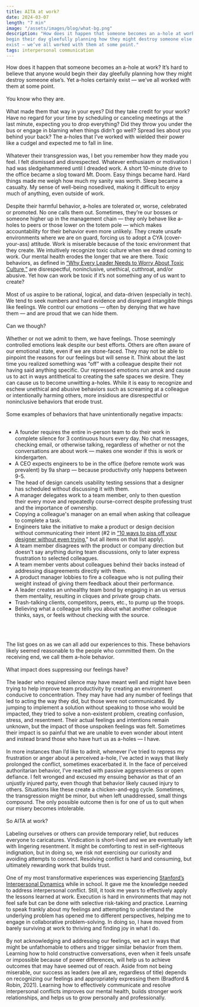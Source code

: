 ```yaml
---
title: AITA at work? 
date: 2024-03-07
length: "7 min"
image: "/assets/images/blog/what-bg.png"
description: "How does it happen that someone becomes an a-hole at work? It’s hard to believe that anyone would
begin their day gleefully planning how they might destroy someone else’s. Yet a-holes certainly
exist — we’ve all worked with them at some point."
tags: interpersonal communication
---
```


How does it happen that someone becomes an a-hole at work? It’s hard to believe that anyone would
begin their day gleefully planning how they might destroy someone else’s. Yet a-holes certainly
exist — we’ve all worked with them at some point.
<br/><br/>
You know who they are. 
<br/><br/>
What made them that way in your eyes? Did they take credit for your work? Have no regard for your
time by scheduling or canceling meetings at the last minute, expecting you to drop everything? Did
they throw you under the bus or engage in blaming when things didn’t go well? Spread lies about you
behind your back? The a-holes that I’ve worked with wielded their power like a cudgel and expected
me to fall in line.
<br/><br/>
Whatever their transgression was, I bet you remember how they made you feel. I felt dismissed and
disrespected. Whatever enthusiasm or motivation I had was sledgehammered until I dreaded work. A
short 10-minute drive to the office became a slog toward Mt. Doom. Easy things became hard. Hard
things made me weigh how much my sanity was worth. Sleep became a casualty. My sense of well-being
nosedived, making it difficult to enjoy much of anything, even outside of work.
<br/><br/>
Despite their harmful behavior, a-holes are tolerated or, worse, celebrated or promoted. No one
calls them out. Sometimes, they’re our bosses or someone higher up in the management chain — they
only behave like a-holes to peers or those lower on the totem pole — which makes accountability for
their behavior even more unlikely. They create unsafe environments where we are on guard, forcing us
to adopt a CYA (cover-your-ass) attitude. Work is miserable because of the toxic environment that
they create. We intuitively recognize toxic culture when we dread coming to work. Our mental health
erodes the longer that we are there. Toxic behaviors, as defined in <a
href="https://sloanreview.mit.edu/article/why-every-leader-needs-to-worry-about-toxic-culture/">“Why Every Leader Needs to Worry
About Toxic Culture,”</a> are disrespectful, noninclusive, unethical, cutthroat, and/or abusive. Yet how
can work be toxic if it’s not something any of us want to create?
<br/><br/>
Most of us aspire to be rational, logical, and data-driven (especially in tech). We tend to seek
numbers and hard evidence and disregard intangible things like feelings. We control our emotions —
often by denying that we have them — and are proud that we can hide them.
<br/><br/>
Can we though? 
<br/><br/>
Whether or not we admit to them, we have feelings. Those seemingly controlled emotions leak despite
our best efforts. Others are often aware of our emotional state, even if we are stone-faced. They
may not be able to pinpoint the reasons for our feelings but will sense it. Think about the last
time you realized something was “off” with a colleague despite their not having said anything
specific. Our repressed emotions run amok and cause us to act in ways antithetical to creating the
safe spaces we desire. They can cause us to become unwitting a-holes. While it is easy to recognize
and eschew unethical and abusive behaviors such as screaming at a colleague or intentionally harming
others, more insidious are disrespectful or noninclusive behaviors that erode trust.
<br/><br/>
Some examples of behaviors that have unintentionally negative impacts:
<br/><br/>
<ul>
  <li>
    A founder requires the entire in-person team to do their work in complete silence for 3
    continuous hours every day. No chat messages, checking email, or otherwise talking, regardless
    of whether or not the conversations are about work — makes one wonder if this is work or
    kindergarten.
  </li>
  <li>
    A CEO expects engineers to be in the office (before remote work was prevalent) by 9a sharp —
    because productivity only happens between 9-5.
  </li>
  <li>
    The head of design cancels usability testing sessions that a designer has scheduled without
    discussing it with them.
  </li>
  <li>
    A manager delegates work to a team member, only to then question their every move and repeatedly
    course-correct despite professing trust and the importance of ownership.
  </li>
  <li>
    Copying a colleague's manager on an email when asking that colleague to complete a task.
  </li>
  <li>
    Engineers take the initiative to make a product or design decision without communicating their
    intent (#2 in <a
    href="https://www.unlikely.so/10-ways-to-piss-off-your-designer-without-even-trying/">“10 ways
    to piss off your designer without even trying</a>," but all items on that
    list apply).
  </li>
  <li>
    A team member disagrees with the product or company direction but doesn't say anything during
    team discussions, only to later express frustration to selected colleagues.
  </li>
  <li>
    A team member vents about colleagues behind their backs instead of addressing disagreements
    directly with them.
  </li>
  <li>
    A product manager lobbies to fire a colleague who is not pulling their weight instead of giving
    them feedback about their performance.
  </li>
  <li>
    A leader creates an unhealthy team bond by engaging in an us versus them mentality, resulting in
    cliques and private group chats.
  </li>
  <li>
    Trash-talking clients, competitors, peers, etc., to pump up the troops.
  </li>
  <li>
    Believing what a colleague tells you about what another colleague thinks, says, or feels without
    checking with the source.
  </li>
</ul>
<br/>
<br/>
<p>
The list goes on as we can all add our experiences to this. These behaviors likely seemed reasonable
to the people who committed them. On the receiving end, we call them a-hole behavior.
<br/><br/>
What impact does suppressing our feelings have?
<br/><br/>
The leader who required silence may have meant well and might have been trying to help improve team
productivity by creating an environment conducive to concentration. They may have had any number of
feelings that led to acting the way they did, but those were not communicated. By jumping to
implement a solution without speaking to those who would be impacted, they tried to solve a
non-existent problem, creating confusion, stress, and resentment. Their actual feelings and
intentions remain unknown, but the impact of those unspoken feelings was felt. Sometimes their
impact is so painful that we are unable to even wonder about intent and instead brand those who have
hurt us as a-holes — I have.
<br/><br/>
In more instances than I’d like to admit, whenever I’ve tried to repress my frustration or anger
about a perceived a-hole, I’ve acted in ways that likely prolonged the conflict, sometimes
exacerbated it. In the face of perceived authoritarian behavior, I’ve reacted with passive
aggressiveness or open defiance. I felt wronged and excused my ensuing behavior as that of an
unjustly injured party, even though that behavior likely caused injury to others. Situations like
these create a chicken-and-egg cycle. Sometimes, the transgression might be minor, but when left
unaddressed, small things compound. The only possible outcome then is for one of us to quit when our
misery becomes intolerable. 
<br/><br/>
So AITA at work?
<br/><br/>
Labeling ourselves or others can provide temporary relief, but reduces everyone to caricatures.
Vindication is short-lived and we are eventually left with lingering resentment. It might be
comforting to rest in self-righteous indignation, but in doing so, we risk not exercising our
curiosity and avoiding attempts to connect. Resolving conflict is hard and consuming, but ultimately
rewarding work that builds trust.
<br/><br/>
One of my most transformative experiences was experiencing <a
href="https://www.gsb.stanford.edu/experience/learning/leadership/interpersonal-dynamics">Stanford’s Interpersonal Dynamics</a>
while in school. It gave me the knowledge needed to address interpersonal conflict. Still, it took me
years to effectively apply the lessons learned at work. Execution is hard in environments that may
not feel safe but can be done with selective risk-taking and practice. Learning to speak frankly
about my feelings and attempting to understand the underlying problem has opened me to different
perspectives, helping me to engage in collaborative problem-solving. In doing so, I have moved from
barely surviving at work to thriving and finding joy in what I do.
<br/><br/>
By not acknowledging and addressing our feelings, we act in ways that might be unfathomable to
others and trigger similar behavior from them. Learning how to hold constructive conversations, even
when it feels unsafe or impossible because of power differences, will help us to achieve outcomes
that may have seemed out of reach. Aside from not being miserable, our success as leaders (we all
are, regardless of title) depends on recognizing our feelings and appropriately expressing them
(Bradford & Robin, 2021). Learning how to effectively communicate and resolve interpersonal
conflicts improves our mental health, builds stronger work relationships, and helps us to grow
personally and professionally.
</p>
